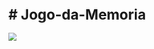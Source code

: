 <h1># Jogo-da-Memoria</h1>

<img src="https://th.bing.com/th/id/OIP.9MCYVagtc0ds8XM-fuBFDgHaHa?pid=ImgDet&w=630&h=630&rs=1">
